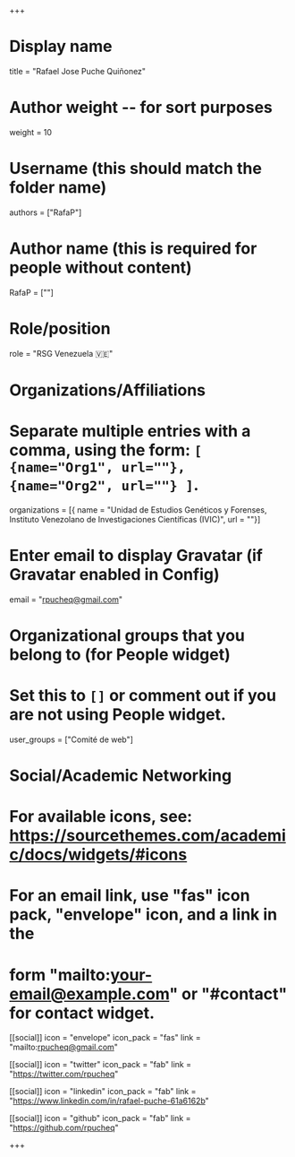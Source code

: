+++
# Display name
title = "Rafael Jose Puche Quiñonez"

# Author weight -- for sort purposes
weight = 10

# Username (this should match the folder name)
authors = ["RafaP"]

# Author name (this is required for people without content)
RafaP = [""]

# Role/position
role = "RSG Venezuela	:venezuela:"

# Organizations/Affiliations
#   Separate multiple entries with a comma, using the form: `[ {name="Org1", url=""}, {name="Org2", url=""} ]`.
organizations = [{ name = "Unidad de Estudios Genéticos y Forenses, Instituto Venezolano de Investigaciones Científicas (IVIC)", url = ""}]

# Enter email to display Gravatar (if Gravatar enabled in Config)
email = "rpucheq@gmail.com"

# Organizational groups that you belong to (for People widget)
#   Set this to `[]` or comment out if you are not using People widget.
user_groups = ["Comité de web"]

# Social/Academic Networking
# For available icons, see: https://sourcethemes.com/academic/docs/widgets/#icons
#   For an email link, use "fas" icon pack, "envelope" icon, and a link in the
#   form "mailto:your-email@example.com" or "#contact" for contact widget.

[[social]]
  icon = "envelope"
  icon_pack = "fas"
  link = "mailto:rpucheq@gmail.com"

  [[social]]
  icon = "twitter"
  icon_pack = "fab"
  link = "https://twitter.com/rpucheq"

[[social]]
  icon = "linkedin"
  icon_pack = "fab"
  link = "https://www.linkedin.com/in/rafael-puche-61a6162b"

[[social]]
   icon = "github"
  icon_pack = "fab"
  link = "https://github.com/rpucheq"

+++